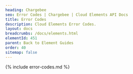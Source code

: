 ```yaml
---
heading: Chargebee
seo: Error Codes | Chargebee | Cloud Elements API Docs
title: Error Codes
description: Cloud Elements Error Codes.
layout: docs
breadcrumbs: /docs/elements.html
elementId: 451
parent: Back to Element Guides
order: 40
sitemap: false
---
```


{% include error-codes.md %}
